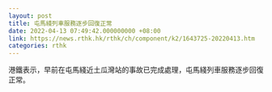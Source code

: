 ```yaml
---
layout: post
title: 屯馬綫列車服務逐步回復正常
date: 2022-04-13 07:49:42.000000000 +08:00
link: https://news.rthk.hk/rthk/ch/component/k2/1643725-20220413.htm
categories: rthk
---
```


港鐵表示，早前在屯馬綫近土瓜灣站的事故已完成處理，屯馬綫列車服務逐步回復正常。
